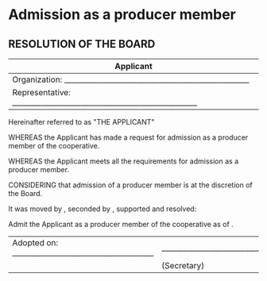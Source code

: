 ﻿Admission as a producer member
==============================

RESOLUTION OF THE BOARD
-----------------------

<table>
  <thead><th>Applicant</th></thead>
  <tr>
    <td> Organization: ___________________________________________________ </td>
  </tr>
  <tr>
    <td> Representative: ___________________________________________________ </td>
  </tr>
</table>

Hereinafter referred to as "THE APPLICANT"

WHEREAS the Applicant has made a request for admission as a producer member of
the cooperative.

WHEREAS the Applicant meets all the requirements for admission as a producer
member.

CONSIDERING that admission of a producer member is at the discretion of the
Board.

It was moved by <span class='underscore'>    </span>, seconded by <span class='underscore'>    </span>, supported and resolved:

Admit the Applicant as a producer member of the cooperative as of <span class='underscore'>   </span>.

<table class=coop-signatures>
  <tr>
    <td> Adopted on: _______________________________________ </td>
    <td> __________________________________________________________</td>
  </tr>
  <tr>
    <td></td>
    <td>(Secretary)</td>
  </tr>
</table>

